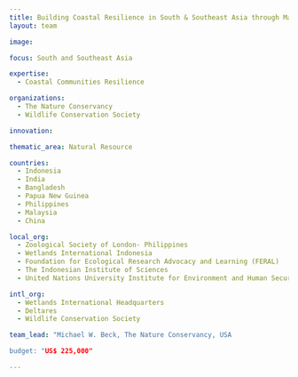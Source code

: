 ```yaml
---
title: Building Coastal Resilience in South & Southeast Asia through Mangrove Restoration for Risk Reduction
layout: team

image: 

focus: South and Southeast Asia

expertise:
  - Coastal Communities Resilience

organizations:
  - The Nature Conservancy
  - Wildlife Conservation Society

innovation: 

thematic_area: Natural Resource

countries: 
  - Indonesia
  - India
  - Bangladesh
  - Papua New Guinea
  - Philippines
  - Malaysia
  - China

local_org:
  - Zoological Society of London- Philippines
  - Wetlands International Indonesia
  - Foundation for Ecological Research Advocacy and Learning (FERAL)
  - The Indonesian Institute of Sciences
  - United Nations University Institute for Environment and Human Security

intl_org:
  - Wetlands International Headquarters
  - Deltares
  - Wildlife Conservation Society

team_lead: "Michael W. Beck, The Nature Conservancy, USA

budget: "US$ 225,000"

---
```


